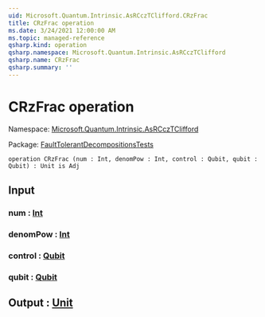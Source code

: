 ```yaml
---
uid: Microsoft.Quantum.Intrinsic.AsRCczTClifford.CRzFrac
title: CRzFrac operation
ms.date: 3/24/2021 12:00:00 AM
ms.topic: managed-reference
qsharp.kind: operation
qsharp.namespace: Microsoft.Quantum.Intrinsic.AsRCczTClifford
qsharp.name: CRzFrac
qsharp.summary: ''
---
```


# CRzFrac operation

Namespace: [Microsoft.Quantum.Intrinsic.AsRCczTClifford](xref:Microsoft.Quantum.Intrinsic.AsRCczTClifford)

Package: [FaultTolerantDecompositionsTests](https://nuget.org/packages/FaultTolerantDecompositionsTests)




```qsharp
operation CRzFrac (num : Int, denomPow : Int, control : Qubit, qubit : Qubit) : Unit is Adj
```


## Input

### num : [Int](xref:microsoft.quantum.lang-ref.int)




### denomPow : [Int](xref:microsoft.quantum.lang-ref.int)




### control : [Qubit](xref:microsoft.quantum.lang-ref.qubit)




### qubit : [Qubit](xref:microsoft.quantum.lang-ref.qubit)





## Output : [Unit](xref:microsoft.quantum.lang-ref.unit)

